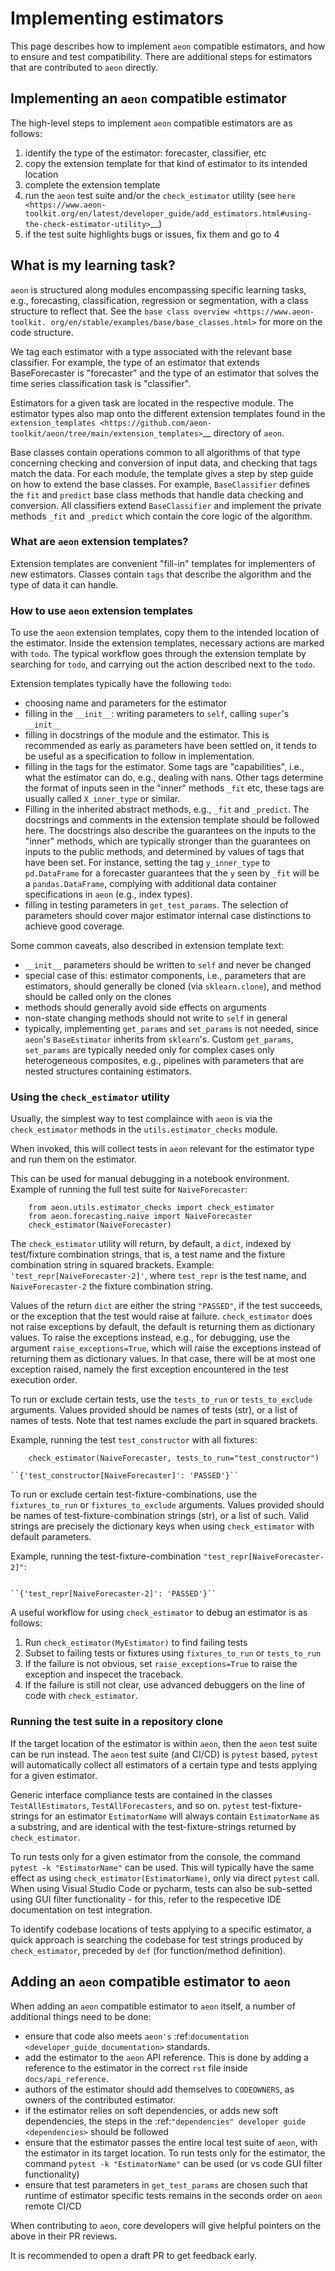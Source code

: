 # Implementing estimators

This page describes how to implement ``aeon`` compatible estimators, and how to ensure and test compatibility.
There are additional steps for estimators that are contributed to ``aeon`` directly.

## Implementing an ``aeon`` compatible estimator

The high-level steps to implement ``aeon`` compatible estimators are as follows:

1.  identify the type of the estimator: forecaster, classifier, etc
2.  copy the extension template for that kind of estimator to its intended location
3.  complete the extension template
4.  run the ``aeon`` test suite and/or the ``check_estimator`` utility (see `here <https://www.aeon-toolkit.org/en/latest/developer_guide/add_estimators.html#using-the-check-estimator-utility>`__)
5.  if the test suite highlights bugs or issues, fix them and go to 4


## What is my learning task?

``aeon`` is structured along modules encompassing specific learning tasks,
e.g., forecasting, classification, regression or segmentation, with a class structure
to reflect that. See the `base class overview <https://www.aeon-toolkit.
org/en/stable/examples/base/base_classes.html>` for more on the code structure.

We tag each estimator with a type associated with the relevant base classifier. For
example, the type of an estimator that extends BaseForecaster is "forecaster" and the
type of an estimator that solves the time series classification task is "classifier".

Estimators for a given task are located in the respective module.
The estimator types also map onto the different extension templates found in
the `extension_templates <https://github.com/aeon-toolkit/aeon/tree/main/extension_templates>`__
directory of ``aeon``.

Base classes contain operations common to all algorithms of that type concerning
checking and conversion of input data, and checking that tags match the data.
For each module, the template gives a step by step guide on how to extend the
base classes. For example, ``BaseClassifier`` defines the ``fit`` and
``predict`` base class methods that handle data checking and conversion.
All classifiers extend ``BaseClassifier`` and implement the private methods ``_fit``
and ``_predict`` which contain the core logic of the algorithm.

### What are ``aeon`` extension templates?

Extension templates are convenient "fill-in" templates for implementers of new estimators.
Classes contain ``tags`` that describe the algorithm and the type of data it can handle.

### How to use ``aeon`` extension templates

To use the ``aeon`` extension templates, copy them to the intended location of the estimator.
Inside the extension templates, necessary actions are marked with ``todo``.
The typical workflow goes through the extension template by searching for ``todo``, and carrying out
the action described next to the ``todo``.

Extension templates typically have the following ``todo``:

*   choosing name and parameters for the estimator
*   filling in the ``__init__``: writing parameters to ``self``, calling ``super``'s ``__init__``
*   filling in docstrings of the module and the estimator. This is recommended as early as parameters have been settled on,
    it tends to be useful as a specification to follow in implementation.
*   filling in the tags for the estimator. Some tags are "capabilities", i.e., what the estimator can do, e.g., dealing with nans.
    Other tags determine the format of inputs seen in the "inner" methods ``_fit``
    etc, these tags are usually called ``X_inner_type`` or similar.
*   Filling in the inherited abstract methods, e.g., ``_fit`` and ``_predict``. The
    docstrings and  comments in the extension template should be followed here.
    The docstrings also describe the guarantees on the inputs to the "inner" methods, which are typically stronger than the guarantees on
    inputs to the public methods, and determined by values of tags that have been set.
    For instance, setting the tag ``y_inner_type`` to ``pd.DataFrame`` for a forecaster guarantees that the ``y`` seen by ``_fit`` will be
    a ``pandas.DataFrame``, complying with additional data container specifications in ``aeon`` (e.g., index types).
*   filling in testing parameters in ``get_test_params``. The selection of parameters should cover major estimator internal case distinctions
    to achieve good coverage.

Some common caveats, also described in extension template text:

*   ``__init__`` parameters should be written to ``self`` and never be changed
*   special case of this: estimator components, i.e., parameters that are estimators, should generally be
    cloned (via ``sklearn.clone``), and method should be called only on the clones
*   methods should generally avoid side effects on arguments
*   non-state changing methods should not write to ``self`` in general
*   typically, implementing ``get_params`` and ``set_params`` is not needed, since ``aeon``'s ``BaseEstimator`` inherits from ``sklearn``'s.
    Custom ``get_params``, ``set_params`` are typically needed only for complex cases only heterogeneous composites, e.g., pipelines with
    parameters that are nested structures containing estimators.


### Using the ``check_estimator`` utility

Usually, the simplest way to test complaince with ``aeon`` is via the
``check_estimator`` methods in the ``utils.estimator_checks`` module.

When invoked, this will collect tests in ``aeon`` relevant for the estimator type and
run them on the estimator.

This can be used for manual debugging in a notebook environment.
Example of running the full test suite for ``NaiveForecaster``:

```{code-block} powershell
    from aeon.utils.estimator_checks import check_estimator
    from aeon.forecasting.naive import NaiveForecaster
    check_estimator(NaiveForecaster)
```

The ``check_estimator`` utility will return, by default, a ``dict``, indexed by test/fixture combination strings,
that is, a test name and the fixture combination string in squared brackets.
Example: ``'test_repr[NaiveForecaster-2]'``, where ``test_repr`` is the test name, and ``NaiveForecaster-2`` the fixture combination string.

Values of the return ``dict`` are either the string ``"PASSED"``, if the test succeeds, or the exception that the test would raise at failure.
``check_estimator`` does not raise exceptions by default, the default is returning them as dictionary values.
To raise the exceptions instead, e.g., for debugging, use the argument ``raise_exceptions=True``,
which will raise the exceptions instead of returning them as dictionary values.
In that case, there will be at most one exception raised, namely the first exception encountered in the test execution order.

To run or exclude certain tests, use the ``tests_to_run`` or ``tests_to_exclude`` arguments.
Values provided should be names of tests (str), or a list of names of tests.
Note that test names exclude the part in squared brackets.

Example, running the test ``test_constructor`` with all fixtures:

```{code-block} powershell
    check_estimator(NaiveForecaster, tests_to_run="test_constructor")

``{'test_constructor[NaiveForecaster]': 'PASSED'}``
```

To run or exclude certain test-fixture-combinations, use the ``fixtures_to_run`` or ``fixtures_to_exclude`` arguments.
Values provided should be names of test-fixture-combination strings (str), or a list of such.
Valid strings are precisely the dictionary keys when using ``check_estimator`` with default parameters.

Example, running the test-fixture-combination ``"test_repr[NaiveForecaster-2]"``:
```{code-block} powershell   check_estimator(NaiveForecaster, fixtures_to_run="test_repr[NaiveForecaster-2]")

``{'test_repr[NaiveForecaster-2]': 'PASSED'}``
```

A useful workflow for using ``check_estimator`` to debug an estimator is as follows:

1. Run ``check_estimator(MyEstimator)`` to find failing tests
2. Subset to failing tests or fixtures using ``fixtures_to_run`` or ``tests_to_run``
3. If the failure is not obvious, set ``raise_exceptions=True`` to raise the exception and inspecet the traceback.
4. If the failure is still not clear, use advanced debuggers on the line of code with ``check_estimator``.

### Running the test suite in a repository clone

If the target location of the estimator is within ``aeon``, then the ``aeon`` test
suite can be run instead. The ``aeon`` test suite (and CI/CD) is ``pytest`` based, ``pytest`` will automatically
collect all estimators of a certain type and tests applying for a given estimator.

Generic interface compliance tests are contained in the classes ``TestAllEstimators``,
``TestAllForecasters``, and so on.
``pytest`` test-fixture-strings for an estimator ``EstimatorName`` will always contain ``EstimatorName`` as a substring,
and are identical with the test-fixture-strings returned by ``check_estimator``.

To run tests only for a given estimator from the console, the command ``pytest -k "EstimatorName"`` can be used.
This will typically have the same effect as using ``check_estimator(EstimatorName)``, only via direct ``pytest`` call.
When using Visual Studio Code or pycharm, tests can also be sub-setted using GUI filter
functionality - for this, refer to the respecetive IDE documentation on test integration.

To identify codebase locations of tests applying to a specific estimator,
a quick approach is searching the codebase for test strings produced by ``check_estimator``, preceded by ``def`` (for function/method definition).


## Adding an ``aeon`` compatible estimator to ``aeon``

When adding an ``aeon`` compatible estimator to ``aeon`` itself, a number of
additional things need to be done:

*   ensure that code also meets ``aeon's`` :ref:`documentation <developer_guide_documentation>` standards.
*   add the estimator to the ``aeon`` API reference. This is done by adding a reference to the estimator in the
    correct ``rst`` file inside ``docs/api_reference``.
*   authors of the estimator should add themselves to ``CODEOWNERS``, as owners of the contributed estimator.
*   if the estimator relies on soft dependencies, or adds new soft dependencies, the steps in the :ref:`"dependencies"
    developer guide <dependencies>` should be followed
*   ensure that the estimator passes the entire local test suite of ``aeon``, with the estimator in its target location.
    To run tests only for the estimator, the command ``pytest -k "EstimatorName"`` can be used (or vs code GUI filter functionality)
*   ensure that test parameters in ``get_test_params`` are chosen such that runtime of estimator specific tests remains in the seconds order
    on ``aeon`` remote CI/CD

When contributing to ``aeon``, core developers will give helpful pointers on the
above in their PR reviews.

It is recommended to open a draft PR to get feedback early.

